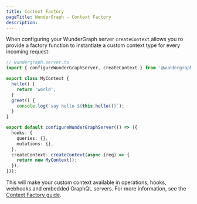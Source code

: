```yaml
---
title: Context Factory
pageTitle: WunderGraph - Context Factory
description:
---
```


When configuring your WunderGraph server `createContext` allows you ro provide a factory function
to instantiate a custom context type for every incoming request:

```typescript
// wundergraph.server.ts
import { configureWunderGraphServer, createContext } from '@wundergraph/sdk/server';

export class MyContext {
  hello() {
    return 'world';
  }
  greet() {
    console.log(`say hello ${this.hello()}`);
  }
}

export default configureWunderGraphServer(() => ({
  hooks: {
    queries: {},
    mutations: {},
  },
  createContext: createContext(async (req) => {
    return new MyContext();
  }),
}));
```

This will make your custom context available in operations, hooks, webhooks and embedded GraphQL servers. For more information, see the [Context Factory guide](/docs/guides/context-factory).
